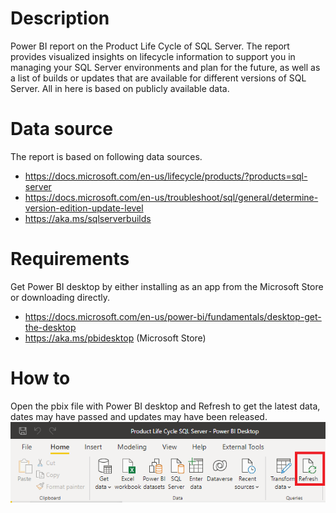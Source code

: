 # Description
Power BI report on the Product Life Cycle of SQL Server. The report provides visualized insights on lifecycle information to support you in managing your SQL Server environments and plan for the future, as well as a list of builds or updates that are available for different versions of SQL Server. All in here is based on publicly available data.

# Data source
The report is based on following data sources.
- https://docs.microsoft.com/en-us/lifecycle/products/?products=sql-server
- https://docs.microsoft.com/en-us/troubleshoot/sql/general/determine-version-edition-update-level
- https://aka.ms/sqlserverbuilds

# Requirements
Get Power BI desktop by either installing as an app from the Microsoft Store or downloading directly.
- https://docs.microsoft.com/en-us/power-bi/fundamentals/desktop-get-the-desktop 
- https://aka.ms/pbidesktop (Microsoft Store)

# How to
Open the pbix file with Power BI desktop and Refresh to get the latest data,  dates may have passed and updates may have been released.
![Refresh Power BI desktop file](https://github.com/ingebeumer/PLC-SQLServer/blob/main/images/Refresh%20Power%20BI%20desktop%20file.png)

